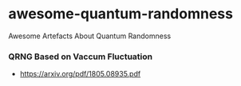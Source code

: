 # awesome-quantum-randomness
Awesome Artefacts About Quantum Randomness

### QRNG Based on Vaccum Fluctuation
- https://arxiv.org/pdf/1805.08935.pdf

